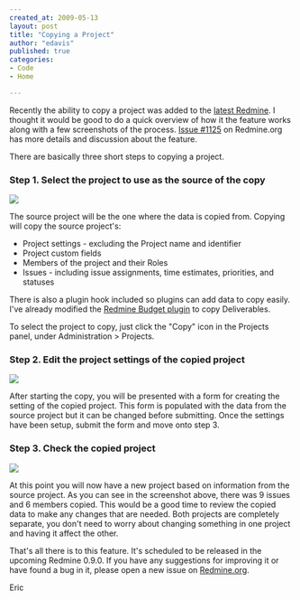 ```yaml
---
created_at: 2009-05-13
layout: post
title: "Copying a Project"
author: "edavis"
published: true
categories:
- Code
- Home

---
```


 
Recently the ability to copy a project was added to the [latest Redmine][commit]. I thought it would be good to do a quick overview of how it the feature works along with a few screenshots of the process.  [Issue #1125][1125] on Redmine.org has more details and discussion about the feature.

There are basically three short steps to copying a project.

### Step 1. Select the project to use as the source of the copy

<a href="http://redmineblog.com/assets/2009/5/13/copy_project.png"><img src="http://redmineblog.com/assets/2009/5/13/copy_project_mid.png" /></a>

The source project will be the one where the data is copied from.  Copying will copy the source project's:

* Project settings - excluding the Project name and identifier
* Project custom fields
* Members of the project and their Roles
* Issues - including issue assignments, time estimates, priorities, and statuses

There is also a plugin hook included so plugins can add data to copy easily.  I've already modified the [Redmine Budget plugin][] to copy Deliverables.

To select the project to copy, just click the "Copy" icon in the Projects panel, under Administration > Projects.

### Step 2. Edit the project settings of the copied project

<a href="http://redmineblog.com/assets/2009/5/13/copying_project.png"><img src="http://redmineblog.com/assets/2009/5/13/copying_project_mid.png" /></a>

After starting the copy, you will be presented with a form for creating the setting of the copied project.  This form is populated with the data from the source project but it can be changed before submitting.  Once the settings have been setup, submit the form and move onto step 3.

### Step 3. Check the copied project

<a href="http://redmineblog.com/assets/2009/5/13/copied_project.png"><img src="http://redmineblog.com/assets/2009/5/13/copied_project_mid.png" /></a>

At this point you will now have a new project based on information from the source project.  As you can see in the screenshot above, there was 9 issues and 6 members copied.  This would be a good time to review the copied data to make any changes that are needed.  Both projects are completely separate, you don't need to worry about changing something in one project and having it affect the other.

That's all there is to this feature.  It's scheduled to be released in the upcoming Redmine 0.9.0.  If you have any suggestions for improving it or have found a bug in it, please open a new issue on [Redmine.org][new issue].

Eric

[commit]: http://www.redmine.org/projects/redmine/repository/revisions/2704
[1125]: http://www.redmine.org/issues/1125
[Redmine Budget plugin]: http://www.redmine.org/wiki/redmine/PluginBudget
[new issue]: http://www.redmine.org/projects/redmine/issues/new


